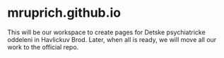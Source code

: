 # mruprich.github.io
This will be our workspace to create pages for Detske psychiatricke oddeleni in Havlickuv Brod.
Later, when all is ready, we will move all our work to the official repo.

